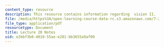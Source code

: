 ```yaml
---
content_type: resource
description: This resource contains information regarding  vision II.
file: /media/https%3A/open-learning-course-data-rc.s3.amazonaws.com/7-29j-cellular-neurobiology-spring-2012/e2bbf3b0401055aee281bb3655a9af09_MIT7_29JS12_lecture20.pdf
file_type: application/pdf
resourcetype: Document
title: Lecture 20 Notes
uid: e2bbf3b0-4010-55ae-e281-bb3655a9af09
---
```

